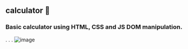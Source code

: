 ## calculator 🧮

### Basic calculator using HTML, CSS and JS DOM manipulation. 
.
.
.
![image](https://github.com/ritikkohli/calculator/assets/108524122/299e6533-7b68-4dfb-a0ab-251e4bcb3269)
